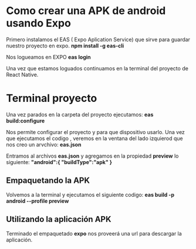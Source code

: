 # Como crear una APK de android usando Expo

Primero instalamos el EAS ( Expo Aplication Service) que sirve para guardar nuestro proyecto en expo.
**npm install -g eas-cli**

Nos logueamos en EXPO 
**eas login**

Una vez que estamos loguados continuamos en la terminal del proyecto de React Native.


# Terminal proyecto

Una vez parados en la carpeta del proyecto ejecutamos:
**eas build:configure**

Nos permite configurar el proyecto y para que dispositivo usarlo.
Una vez que ejecutamos el codigo , veremos en la ventana del lado izquierod que nos creo un arvchivo:
**eas.json**

Entramos al archivos **eas.json**
y agregamos en la propiedad **preview** lo siguiente: 
**"android":{ "buildType":"apk" }**


## Empaquetando la APK

Volvemos a la terminal y ejecutamos el siguiente codigo:
**eas build -p android --profile preview**


## Utilizando la aplicación APK

Terminado el empaquetado **expo** nos proveerá una url para descargar la aplicación.
